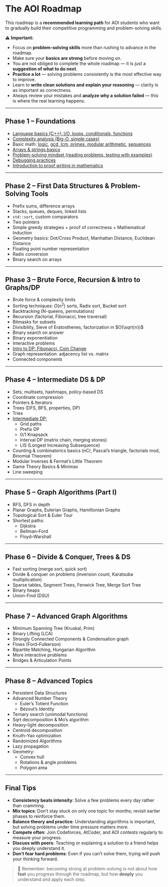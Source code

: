 # The AOI Roadmap

This roadmap is a **recommended learning path** for AOI students who want to gradually build their competitive programming and problem-solving skills.  

⚠️ **Important:**  

- Focus on **problem-solving skills** more than rushing to advance in the roadmap.  
- Make sure your **basics are strong** before moving on.  
- You are not obliged to complete the whole roadmap — it is just a **suggestion of what to do next**.  
- **Practice a lot** — solving problems consistently is the most effective way to improve.  
- Learn to **write clean solutions and explain your reasoning** — clarity is as important as correctness.  
- Always review your mistakes and **analyze why a solution failed** — this is where the real learning happens.  

---

## Phase 1 – Foundations

- [Language basics (C++): I/O, loops, conditionals, functions](fundamentals/intro-to-c%2B%2B.md)  
- [Complexity analysis (Big-O, simple cases)](fundamentals/time-complexity.md)
- Basic math: [logic](math/proof-writing.md), [gcd, lcm, primes, modular arithmetic](math/nt-basics.md), [sequences](math/sequences.md)  
- [Arrays & strings basics](fundamentals/strings-arrays.md)  
- [Problem-solving mindset (reading problems, testing with examples)](fundamentals/problem-solving.md) 
- [Debugging practices](fundamentals/debugging.md)  
- [Introduction to proof writing in mathematics](math/proof-writing.md)  

---

## Phase 2 – First Data Structures & Problem-Solving Tools

- Prefix sums, difference arrays  
- Stacks, queues, deques, linked lists  
- `std::sort`, custom comparators  
- Two pointers  
- Simple greedy strategies + proof of correctness + Mathematical Induction  
- Geometry basics: Dot/Cross Product, Manhattan Distance, Euclidean Distance  
- Floating point number representation  
- Radix conversion  
- Binary search on arrays  

---

## Phase 3 – Brute Force, Recursion & Intro to Graphs/DP

- Brute force & complexity limits  
- Sorting techniques: $O(n^2)$ sorts, Radix sort, Bucket sort  
- Backtracking (N-queens, permutations)  
- Recursion (factorial, Fibonacci, tree traversal)  
- Bitmasks for subsets  
- Divisibility, Sieve of Eratosthenes, factorization in $O(\sqrt{n})$  
- Binary search on answer  
- Binary exponentiation  
- Interactive problems  
- [Intro to DP: Fibonacci, Coin Change](algorithms/dp.md)  
- Graph representation: adjacency list vs. matrix  
- Connected components  

---

## Phase 4 – Intermediate DS & DP

- Sets, multisets, hashmaps, policy-based DS  
- Coordinate compression  
- Pointers & Iterators  
- Trees (DFS, BFS, properties, DP)  
- Tries  
- [Intermediate DP:](algorithms/dp.md)  
    * Grid paths  
    * Prefix DP  
    * 0/1 Knapsack  
    * Interval DP (matrix chain, merging stones)  
    * LIS (Longest Increasing Subsequence)  
- Counting & combinatorics basics (nCr, Pascal’s triangle, factorials mod, Binomial Theorem)  
- Modular Inverses & Fermat’s Little Theorem
- Game Theory Basics & Minimax  
- Line sweeping  

---

## Phase 5 – Graph Algorithms (Part I)

- BFS, DFS in depth  
- Planar Graphs, Eulerian Graphs, Hamiltonian Graphs  
- Topological Sort & Euler Tour  
- Shortest paths:  
    * Dijkstra  
    * Bellman–Ford  
    * Floyd–Warshall  

---

## Phase 6 – Divide & Conquer, Trees & DS

- Fast sorting (merge sort, quick sort)  
- Divide & conquer on problems (inversion count, Karatsuba multiplication)  
- Sparse tables, Segment Trees, Fenwick Tree, Merge Sort Tree  
- Binary heaps  
- Union-Find (DSU)  

---

## Phase 7 – Advanced Graph Algorithms

- Minimum Spanning Tree (Kruskal, Prim)  
- Binary Lifting (LCA)  
- Strongly Connected Components & Condensation graph  
- Flows (Ford–Fulkerson)  
- Bipartite Matching, Hungarian Algorithm  
- More interactive problems  
- Bridges & Articulation Points  

---

## Phase 8 – Advanced Topics

- Persistent Data Structures  
- Advanced Number Theory
    * Euler’s Totient Function  
    * Bézout’s Identity  
- Ternary search (unimodal functions)  
- Sqrt decomposition & Mo’s algorithm  
- Heavy-light decomposition  
- Centroid decomposition  
- Knuth–Yao optimization  
- Randomized Algorithms  
- Lazy propagation  
- Geometry:  
    * Convex hull  
    * Rotations & angle problems  
    * Polygon area  

---

## Final Tips

- **Consistency beats intensity**: Solve a few problems every day rather than cramming.  
- **Mix topics**: Don’t stay stuck on only one topic for months; revisit earlier phases to reinforce them.  
- **Balance theory and practice**: Understanding algorithms is important, but solving problems under time pressure matters more.  
- **Compete often**: Join Codeforces, AtCoder, and AOI contests regularly to measure your progress.  
- **Discuss with peers**: Teaching or explaining a solution to a friend helps you deeply understand it.  
- **Don’t fear hard problems**: Even if you can’t solve them, trying will push your thinking forward.  

> 🚀 Remember: becoming strong at problem-solving is not about how **fast** you progress through the roadmap, but how **deeply** you understand and apply each step.  


